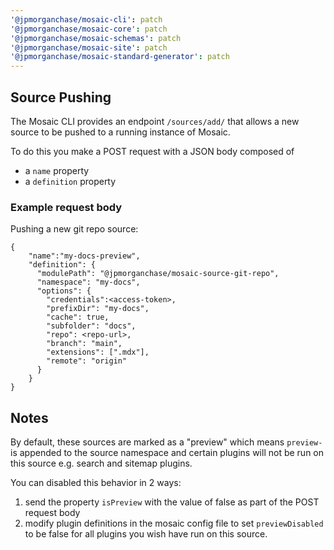 ```yaml
---
'@jpmorganchase/mosaic-cli': patch
'@jpmorganchase/mosaic-core': patch
'@jpmorganchase/mosaic-schemas': patch
'@jpmorganchase/mosaic-site': patch
'@jpmorganchase/mosaic-standard-generator': patch
---
```


## Source Pushing

The Mosaic CLI provides an endpoint `/sources/add/` that allows a new source to be pushed to a running instance of Mosaic.

To do this you make a POST request with a JSON body composed of

- a `name` property
- a `definition` property

### Example request body

Pushing a new git repo source:

```
{
    "name":"my-docs-preview",
    "definition": {
      "modulePath": "@jpmorganchase/mosaic-source-git-repo",
      "namespace": "my-docs",
      "options": {
        "credentials":<access-token>,
        "prefixDir": "my-docs",
        "cache": true,
        "subfolder": "docs",
        "repo": <repo-url>,
        "branch": "main",
        "extensions": [".mdx"],
        "remote": "origin"
      }
    }
}
```

## Notes

By default, these sources are marked as a "preview" which means `preview-` is appended to the source namespace and certain plugins will not be run on this source e.g. search and sitemap plugins.

You can disabled this behavior in 2 ways:

1. send the property `isPreview` with the value of false as part of the POST request body
2. modify plugin definitions in the mosaic config file to set `previewDisabled` to be false for all plugins you wish have run on this source.
